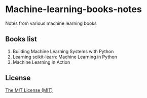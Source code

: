 # Machine-learning-books-notes
Notes from various machine learning books

## Books list

1. Building Machine Learning Systems with Python
2. Learning scikit-learn: Machine Learning in Python
3. Machine Learning in Action

## License
[The MIT License (MIT)](LICENSE)
